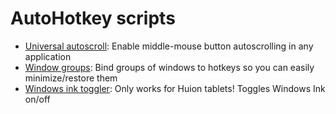 AutoHotkey scripts
==================

- [Universal autoscroll](https://github.com/timmolderez/autohotkey-scripts/tree/master/Universal%20autoscroll): Enable middle-mouse button autoscrolling in any application
- [Window groups](https://github.com/timmolderez/autohotkey-scripts/tree/master/Window%20groups): Bind groups of windows to hotkeys so you can easily minimize/restore them
- [Windows ink toggler](https://github.com/timmolderez/autohotkey-scripts/tree/master/Windows%20ink%20toggler): Only works for Huion tablets! Toggles Windows Ink on/off
